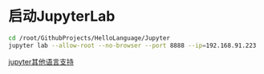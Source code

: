 # 启动JupyterLab

```bash
cd /root/GithubProjects/HelloLanguage/Jupyter
jupyter lab --allow-root --no-browser --port 8888 --ip=192.168.91.223
```

[jupyter其他语言支持](https://github.com/jupyter/jupyter/wiki/Jupyter-kernels)
